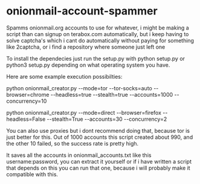 # onionmail-account-spammer
Spamms onionmail.org accounts to use for whatever, i might be making a script than can signup on terabox.com automatically, but i keep having to solve captcha's which i cant do automatically without paying for something like 2captcha, or i find a repository where someone just left one

To install the dependecies just run the setup.py with python setup.py or python3 setup.py depending on what operating system you have.

Here are some example execution possibilties: 

python onionmail_creator.py --mode=tor --tor-socks=auto --browser=chrome --headless=true --stealth=true --accounts=1000 --concurrency=10

python onionmail_creator.py --mode=direct --browser=firefox --headless=False --stealth=True --accounts=30 --concurrency=2

You can also use proxies but i dont recommend doing that, because tor is just better for this. Out of 1000 accounts this script created about 990, and the other 10 failed, so the success rate is pretty high. 

It saves all the accounts in onionmail_accounts.txt like this username:password, you can extract it yourself or if i have written a script that depends on this you can run that one, because i will probably make it compatible with this.

